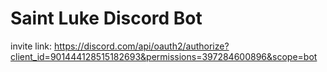 # Saint Luke Discord Bot
invite link: https://discord.com/api/oauth2/authorize?client_id=901444128515182693&permissions=397284600896&scope=bot
